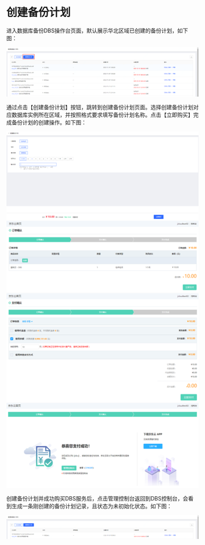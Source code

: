 # 创建备份计划

进入数据库备份DBS操作台页面，默认展示华北区域已创建的备份计划，如下图： 
 
![](../../image/DBS/create-backup-schedule1.png)

通过点击【创建备份计划】按钮，跳转到创建备份计划页面。选择创建备份计划对应数据库实例所在区域，并按照格式要求填写备份计划名称。点击【立即购买】完成备份计划的创建操作。如下图：

![](../../image/DBS/create-backup-schedule2.png)
![](../../image/DBS/create-backup-schedule3.png)
![](../../image/DBS/create-backup-schedule4.png)
![](../../image/DBS/create-backup-schedule5.png)


创建备份计划并成功购买DBS服务后，点击管理控制台返回到DBS控制台，会看到生成一条刚创建的备份计划记录，且状态为未初始化状态。如下图：
 
![](../../image/DBS/create-backup-schedule6.png)
